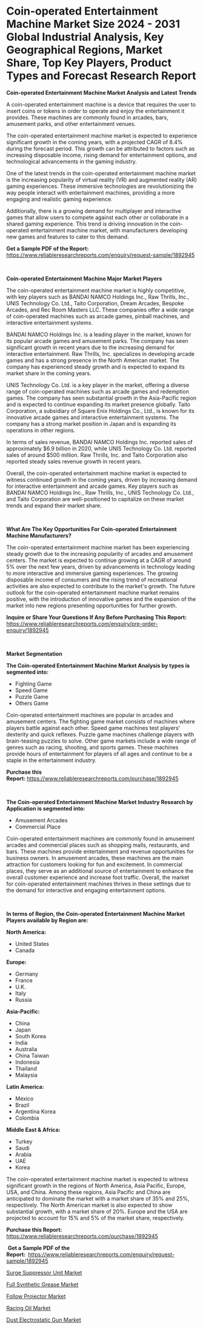<p><h1>Coin-operated Entertainment Machine Market Size 2024 - 2031 Global Industrial Analysis, Key Geographical Regions, Market Share, Top Key Players, Product Types and Forecast Research Report</h1></p><p><strong>Coin-operated Entertainment Machine Market Analysis and Latest Trends</strong></p>
<p><p>A coin-operated entertainment machine is a device that requires the user to insert coins or tokens in order to operate and enjoy the entertainment it provides. These machines are commonly found in arcades, bars, amusement parks, and other entertainment venues.</p><p>The coin-operated entertainment machine market is expected to experience significant growth in the coming years, with a projected CAGR of 8.4% during the forecast period. This growth can be attributed to factors such as increasing disposable income, rising demand for entertainment options, and technological advancements in the gaming industry.</p><p>One of the latest trends in the coin-operated entertainment machine market is the increasing popularity of virtual reality (VR) and augmented reality (AR) gaming experiences. These immersive technologies are revolutionizing the way people interact with entertainment machines, providing a more engaging and realistic gaming experience.</p><p>Additionally, there is a growing demand for multiplayer and interactive games that allow users to compete against each other or collaborate in a shared gaming experience. This trend is driving innovation in the coin-operated entertainment machine market, with manufacturers developing new games and features to cater to this demand.</p></p>
<p><strong>Get a Sample PDF of the Report:&nbsp;</strong> <a href="https://www.reliableresearchreports.com/enquiry/request-sample/1892945">https://www.reliableresearchreports.com/enquiry/request-sample/1892945</a></p>
<p>&nbsp;</p>
<p><strong>Coin-operated Entertainment Machine Major Market Players</strong></p>
<p><p>The coin-operated entertainment machine market is highly competitive, with key players such as BANDAI NAMCO Holdings Inc., Raw Thrills, Inc., UNIS Technology Co. Ltd., Taito Corporation, Dream Arcades, Bespoke Arcades, and Rec Room Masters LLC. These companies offer a wide range of coin-operated machines such as arcade games, pinball machines, and interactive entertainment systems.</p><p>BANDAI NAMCO Holdings Inc. is a leading player in the market, known for its popular arcade games and amusement parks. The company has seen significant growth in recent years due to the increasing demand for interactive entertainment. Raw Thrills, Inc. specializes in developing arcade games and has a strong presence in the North American market. The company has experienced steady growth and is expected to expand its market share in the coming years.</p><p>UNIS Technology Co. Ltd. is a key player in the market, offering a diverse range of coin-operated machines such as arcade games and redemption games. The company has seen substantial growth in the Asia-Pacific region and is expected to continue expanding its market presence globally. Taito Corporation, a subsidiary of Square Enix Holdings Co., Ltd., is known for its innovative arcade games and interactive entertainment systems. The company has a strong market position in Japan and is expanding its operations in other regions.</p><p>In terms of sales revenue, BANDAI NAMCO Holdings Inc. reported sales of approximately $6.9 billion in 2020, while UNIS Technology Co. Ltd. reported sales of around $500 million. Raw Thrills, Inc. and Taito Corporation also reported steady sales revenue growth in recent years.</p><p>Overall, the coin-operated entertainment machine market is expected to witness continued growth in the coming years, driven by increasing demand for interactive entertainment and arcade games. Key players such as BANDAI NAMCO Holdings Inc., Raw Thrills, Inc., UNIS Technology Co. Ltd., and Taito Corporation are well-positioned to capitalize on these market trends and expand their market share.</p></p>
<p>&nbsp;</p>
<p><strong>What Are The Key Opportunities For Coin-operated Entertainment Machine Manufacturers?</strong></p>
<p><p>The coin-operated entertainment machine market has been experiencing steady growth due to the increasing popularity of arcades and amusement centers. The market is expected to continue growing at a CAGR of around 5% over the next few years, driven by advancements in technology leading to more interactive and immersive gaming experiences. The growing disposable income of consumers and the rising trend of recreational activities are also expected to contribute to the market's growth. The future outlook for the coin-operated entertainment machine market remains positive, with the introduction of innovative games and the expansion of the market into new regions presenting opportunities for further growth.</p></p>
<p><strong>Inquire or Share Your Questions If Any Before Purchasing This Report:</strong> <a href="https://www.reliableresearchreports.com/enquiry/pre-order-enquiry/1892945">https://www.reliableresearchreports.com/enquiry/pre-order-enquiry/1892945</a></p>
<p>&nbsp;</p>
<p><strong>Market Segmentation</strong></p>
<p><strong>The Coin-operated Entertainment Machine Market Analysis by types is segmented into:</strong></p>
<p><ul><li>Fighting Game</li><li>Speed Game</li><li>Puzzle Game</li><li>Others Game</li></ul></p>
<p><p>Coin-operated entertainment machines are popular in arcades and amusement centers. The fighting game market consists of machines where players battle against each other. Speed game machines test players' dexterity and quick reflexes. Puzzle game machines challenge players with brain-teasing puzzles to solve. Other game markets include a wide range of genres such as racing, shooting, and sports games. These machines provide hours of entertainment for players of all ages and continue to be a staple in the entertainment industry.</p></p>
<p><strong>Purchase this Report:&nbsp;</strong><a href="https://www.reliableresearchreports.com/purchase/1892945">https://www.reliableresearchreports.com/purchase/1892945</a></p>
<p>&nbsp;</p>
<p><strong>The Coin-operated Entertainment Machine Market Industry Research by Application is segmented into:</strong></p>
<p><ul><li>Amusement Arcades</li><li>Commercial Place</li></ul></p>
<p><p>Coin-operated entertainment machines are commonly found in amusement arcades and commercial places such as shopping malls, restaurants, and bars. These machines provide entertainment and revenue opportunities for business owners. In amusement arcades, these machines are the main attraction for customers looking for fun and excitement. In commercial places, they serve as an additional source of entertainment to enhance the overall customer experience and increase foot traffic. Overall, the market for coin-operated entertainment machines thrives in these settings due to the demand for interactive and engaging entertainment options.</p></p>
<p>&nbsp;</p>
<p><strong>In terms of Region, the Coin-operated Entertainment Machine Market Players available by Region are:</strong></p>
<p>
    <p> <strong> North America: </strong>
        <ul>
            <li>United States</li>
            <li>Canada</li>
        </ul>
        </p> 
    <p> <strong> Europe: </strong>
        <ul>
            <li>Germany</li>
            <li>France</li>
            <li>U.K.</li>
            <li>Italy</li>
            <li>Russia</li>
        </ul>
        </p> 
    <p> <strong> Asia-Pacific: </strong>
        <ul>
            <li>China</li>
            <li>Japan</li>
            <li>South Korea</li>
            <li>India</li>
            <li>Australia</li>
            <li>China Taiwan</li>
            <li>Indonesia</li>
            <li>Thailand</li>
            <li>Malaysia</li>
        </ul>
        </p> 
    <p> <strong> Latin America: </strong>
        <ul>
            <li>Mexico</li>
            <li>Brazil</li>
            <li>Argentina Korea</li>
            <li>Colombia</li>
        </ul>
        </p> 
    <p> <strong> Middle East & Africa: </strong>
        <ul>
            <li>Turkey</li>
            <li>Saudi</li>
            <li>Arabia</li>
            <li>UAE</li>
            <li>Korea</li>
        </ul>
    </p>
    </p>
<p><p>The coin-operated entertainment machine market is expected to witness significant growth in the regions of North America, Asia Pacific, Europe, USA, and China. Among these regions, Asia Pacific and China are anticipated to dominate the market with a market share of 35% and 25%, respectively. The North American market is also expected to show substantial growth, with a market share of 20%. Europe and the USA are projected to account for 15% and 5% of the market share, respectively.</p></p>
<p><strong>Purchase this Report: </strong><a href="https://www.reliableresearchreports.com/purchase/1892945">https://www.reliableresearchreports.com/purchase/1892945</a></p>
<p>&nbsp;<strong>Get a Sample PDF of the Report:&nbsp;&nbsp;</strong><a href="https://www.reliableresearchreports.com/enquiry/request-sample/1892945">https://www.reliableresearchreports.com/enquiry/request-sample/1892945</a></p>
<p><strong></strong></p>
<p><p><a href="https://bubble-tree-ea4.notion.site/Surge-Suppressor-Unit-Market-Provides-Detailed-Segmentation-of-this-Market-based-on-Type-Applicatio-d484a47cf4654e8e8124d9c197adc06b">Surge Suppressor Unit Market</a></p><p><a href="https://view.publitas.com/reportprime-1/full-synthetic-grease-market-size-evaluating-its-market-trends-growth-and-projections-2024-2031/">Full Synthetic Grease Market</a></p><p><a href="https://glittery-fuchsia-86a.notion.site/Follow-Projector-Market-Research-Report-Forecasted-for-Period-from-2024-2031-by-Market-Type-Mark-159e9f2373194b85beac58b34be088e3">Follow Projector Market</a></p><p><a href="https://view.publitas.com/reportprime-1/racing-oil-market-research-report-provides-critical-insights-that-can-help-shape-business-development-and-investment-strategies/">Racing Oil Market</a></p><p><a href="https://silk-columnist-571.notion.site/Dust-Electrostatic-Gun-Market-Research-Report-Provides-thorough-Industry-Overview-which-offers-an-I-2d34adbe414e4b9e81a011816266808a">Dust Electrostatic Gun Market</a></p></p>